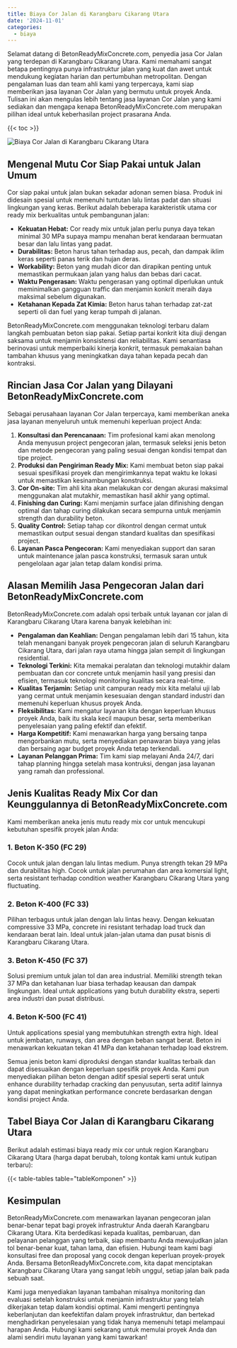 ```yaml
---
title: Biaya Cor Jalan di Karangbaru Cikarang Utara
date: '2024-11-01'
categories:
  - biaya
---
```


Selamat datang di BetonReadyMixConcrete.com, penyedia jasa Cor Jalan yang terdepan di Karangbaru Cikarang Utara. Kami memahami sangat betapa pentingnya punya infrastruktur jalan yang kuat dan awet untuk mendukung kegiatan harian dan pertumbuhan metropolitan. Dengan pengalaman luas dan team ahli kami yang terpercaya, kami siap memberikan jasa layanan Cor Jalan yang bermutu untuk proyek Anda. Tulisan ini akan mengulas lebih tentang jasa layanan Cor Jalan yang kami sediakan dan mengapa kenapa BetonReadyMixConcrete.com merupakan pilihan ideal untuk keberhasilan project prasarana Anda.

{{< toc >}}

![Biaya Cor Jalan di Karangbaru Cikarang Utara](https://betoncor8.github.io/cor/harga-beton-readymix-concrete%20(28).png)

## Mengenal Mutu Cor Siap Pakai untuk Jalan Umum

Cor siap pakai untuk jalan bukan sekadar adonan semen biasa. Produk ini didesain spesial untuk memenuhi tuntutan lalu lintas padat dan situasi lingkungan yang keras. Berikut adalah beberapa karakteristik utama cor ready mix berkualitas untuk pembangunan jalan:

- **Kekuatan Hebat:** Cor ready mix untuk jalan perlu punya daya tekan minimal 30 MPa supaya mampu menahan berat kendaraan bermuatan besar dan lalu lintas yang padat.
- **Durabilitas:** Beton harus tahan terhadap aus, pecah, dan dampak iklim keras seperti panas terik dan hujan deras.
- **Workability:** Beton yang mudah dicor dan dirapikan penting untuk memastikan permukaan jalan yang halus dan bebas dari cacat.
- **Waktu Pengerasan:** Waktu pengerasan yang optimal diperlukan untuk meminimalkan gangguan traffic dan menjamin konkrit meraih daya maksimal sebelum digunakan.
- **Ketahanan Kepada Zat Kimia:** Beton harus tahan terhadap zat-zat seperti oli dan fuel yang kerap tumpah di jalanan.

BetonReadyMixConcrete.com menggunakan teknologi terbaru dalam langkah pembuatan beton siap pakai. Setiap partai konkrit kita diuji dengan saksama untuk menjamin konsistensi dan reliabilitas. Kami senantiasa berinovasi untuk memperbaiki kinerja konkrit, termasuk pemakaian bahan tambahan khusus yang meningkatkan daya tahan kepada pecah dan kontraksi.

## Rincian Jasa Cor Jalan yang Dilayani BetonReadyMixConcrete.com

Sebagai perusahaan layanan Cor Jalan terpercaya, kami memberikan aneka jasa layanan menyeluruh untuk memenuhi keperluan project Anda:

1. **Konsultasi dan Perencanaan:** Tim profesional kami akan menolong Anda menyusun project pengecoran jalan, termasuk seleksi jenis beton dan metode pengecoran yang paling sesuai dengan kondisi tempat dan tipe project.
2. **Produksi dan Pengiriman Ready Mix:** Kami membuat beton siap pakai sesuai spesifikasi proyek dan mengirimkannya tepat waktu ke lokasi untuk memastikan kesinambungan konstruksi.
3. **Cor On-site:** Tim ahli kita akan melakukan cor dengan akurasi maksimal menggunakan alat mutakhir, memastikan hasil akhir yang optimal.
4. **Finishing dan Curing:** Kami menjamin surface jalan difinishing dengan optimal dan tahap curing dilakukan secara sempurna untuk menjamin strength dan durability beton.
5. **Quality Control:** Setiap tahap cor dikontrol dengan cermat untuk memastikan output sesuai dengan standard kualitas dan spesifikasi project.
6. **Layanan Pasca Pengecoran:** Kami menyediakan support dan saran untuk maintenance jalan pasca konstruksi, termasuk saran untuk pengelolaan agar jalan tetap dalam kondisi prima.

## Alasan Memilih Jasa Pengecoran Jalan dari BetonReadyMixConcrete.com

BetonReadyMixConcrete.com adalah opsi terbaik untuk layanan cor jalan di Karangbaru Cikarang Utara karena banyak kelebihan ini:

- **Pengalaman dan Keahlian:** Dengan pengalaman lebih dari 15 tahun, kita telah menangani banyak proyek pengecoran jalan di seluruh Karangbaru Cikarang Utara, dari jalan raya utama hingga jalan sempit di lingkungan residential.
- **Teknologi Terkini:** Kita memakai peralatan dan teknologi mutakhir dalam pembuatan dan cor concrete untuk menjamin hasil yang presisi dan efisien, termasuk teknologi monitoring kualitas secara real-time.
- **Kualitas Terjamin:** Setiap unit campuran ready mix kita melalui uji lab yang cermat untuk menjamin kesesuaian dengan standard industri dan memenuhi keperluan khusus proyek Anda.
- **Fleksibilitas:** Kami mengatur layanan kita dengan keperluan khusus proyek Anda, baik itu skala kecil maupun besar, serta memberikan penyelesaian yang paling efektif dan efektif.
- **Harga Kompetitif:** Kami menawarkan harga yang bersaing tanpa mengorbankan mutu, serta menyediakan penawaran biaya yang jelas dan bersaing agar budget proyek Anda tetap terkendali.
- **Layanan Pelanggan Prima:** Tim kami siap melayani Anda 24/7, dari tahap planning hingga setelah masa kontruksi, dengan jasa layanan yang ramah dan professional.

## Jenis Kualitas Ready Mix Cor dan Keunggulannya di BetonReadyMixConcrete.com

Kami memberikan aneka jenis mutu ready mix cor untuk mencukupi kebutuhan spesifik proyek jalan Anda:

### 1\. Beton K-350 (FC 29)

Cocok untuk jalan dengan lalu lintas medium. Punya strength tekan 29 MPa dan durabilitas high. Cocok untuk jalan perumahan dan area komersial light, serta resistant terhadap condition weather Karangbaru Cikarang Utara yang fluctuating.

### 2\. Beton K-400 (FC 33)

Pilihan terbagus untuk jalan dengan lalu lintas heavy. Dengan kekuatan compressive 33 MPa, concrete ini resistant terhadap load truck dan kendaraan berat lain. Ideal untuk jalan-jalan utama dan pusat bisnis di Karangbaru Cikarang Utara.

### 3\. Beton K-450 (FC 37)

Solusi premium untuk jalan tol dan area industrial. Memiliki strength tekan 37 MPa dan ketahanan luar biasa terhadap keausan dan dampak lingkungan. Ideal untuk applications yang butuh durability ekstra, seperti area industri dan pusat distribusi.

### 4\. Beton K-500 (FC 41)

Untuk applications spesial yang membutuhkan strength extra high. Ideal untuk jembatan, runways, dan area dengan beban sangat berat. Beton ini menawarkan kekuatan tekan 41 MPa dan ketahanan terhadap load ekstrem.

Semua jenis beton kami diproduksi dengan standar kualitas terbaik dan dapat disesuaikan dengan keperluan spesifik proyek Anda. Kami pun menyediakan pilihan beton dengan aditif spesial seperti serat untuk enhance durability terhadap cracking dan penyusutan, serta aditif lainnya yang dapat meningkatkan performance concrete berdasarkan dengan kondisi project Anda.

## Tabel Biaya Cor Jalan di Karangbaru Cikarang Utara

Berikut adalah estimasi biaya ready mix cor untuk region Karangbaru Cikarang Utara (harga dapat berubah, tolong kontak kami untuk kutipan terbaru):

{{< table-tables table="tableKomponen" >}}

## Kesimpulan

BetonReadyMixConcrete.com menawarkan layanan pengecoran jalan benar-benar tepat bagi proyek infrastruktur Anda daerah Karangbaru Cikarang Utara. Kita berdedikasi kepada kualitas, pembaruan, dan pelayanan pelanggan yang terbaik, siap membantu Anda mewujudkan jalan tol benar-benar kuat, tahan lama, dan efisien. Hubungi team kami bagi konsultasi free dan proposal yang cocok dengan keperluan proyek-proyek Anda. Bersama BetonReadyMixConcrete.com, kita dapat menciptakan Karangbaru Cikarang Utara yang sangat lebih unggul, setiap jalan baik pada sebuah saat.

Kami juga menyediakan layanan tambahan misalnya monitoring dan evaluasi setelah konstruksi untuk menjamin infrastruktur yang telah dikerjakan tetap dalam kondisi optimal. Kami mengerti pentingnya keberlanjutan dan keefektifan dalam proyek infrastruktur, dan bertekad menghadirkan penyelesaian yang tidak hanya memenuhi tetapi melampaui harapan Anda. Hubungi kami sekarang untuk memulai proyek Anda dan alami sendiri mutu layanan yang kami tawarkan!
